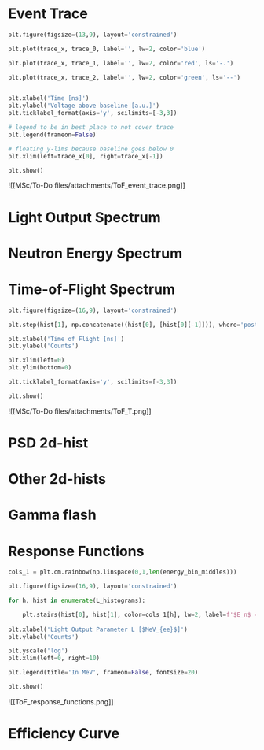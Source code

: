 
# Event Trace
```python
plt.figure(figsize=(13,9), layout='constrained')

plt.plot(trace_x, trace_0, label='', lw=2, color='blue')

plt.plot(trace_x, trace_1, label='', lw=2, color='red', ls='-.')

plt.plot(trace_x, trace_2, label='', lw=2, color='green', ls='--')


plt.xlabel('Time [ns]')
plt.ylabel('Voltage above baseline [a.u.]')
plt.ticklabel_format(axis='y', scilimits=[-3,3])

# legend to be in best place to not cover trace
plt.legend(frameon=False)

# floating y-lims because baseline goes below 0
plt.xlim(left=trace_x[0], right=trace_x[-1])

plt.show()
```
![[MSc/To-Do files/attachments/ToF_event_trace.png]]


# Light Output Spectrum




# Neutron Energy Spectrum




# Time-of-Flight Spectrum
```python
plt.figure(figsize=(16,9), layout='constrained')

plt.step(hist[1], np.concatenate((hist[0], [hist[0][-1]])), where='post', lw=1.5, color='blue')

plt.xlabel('Time of Flight [ns]')
plt.ylabel('Counts')

plt.xlim(left=0)
plt.ylim(bottom=0)

plt.ticklabel_format(axis='y', scilimits=[-3,3])

plt.show()
```
![[MSc/To-Do files/attachments/ToF_T.png]]


# PSD 2d-hist





# Other 2d-hists





# Gamma flash




# Response Functions
```python
cols_1 = plt.cm.rainbow(np.linspace(0,1,len(energy_bin_middles)))

plt.figure(figsize=(16,9), layout='constrained')

for h, hist in enumerate(L_histograms):

	plt.stairs(hist[0], hist[1], color=cols_1[h], lw=2, label=f'$E_n$ = {energy_bin_middles[h]:.3n}')
	
plt.xlabel('Light Output Parameter L [$MeV_{ee}$]')
plt.ylabel('Counts')

plt.yscale('log')
plt.xlim(left=0, right=10)

plt.legend(title='In MeV', frameon=False, fontsize=20)

plt.show()
```
![[ToF_response_functions.png]]




# Efficiency Curve

